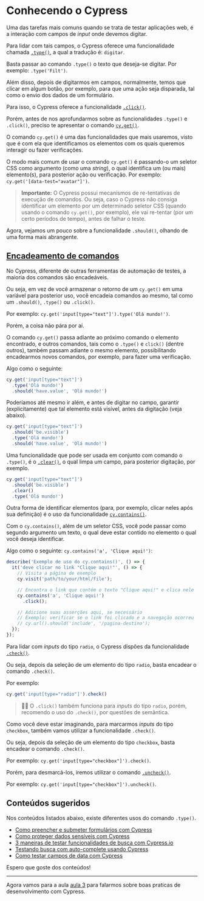 # Conhecendo o Cypress

Uma das tarefas mais comuns quando se trata de testar aplicações web, é a interação com campos de _input_ onde devemos digitar.

Para lidar com tais campos, o Cypress oferece uma funcionalidade chamada [`.type()`](https://on.cypress.io/type), a qual a tradução é: `digitar`.

Basta passar ao comando `.type()` o texto que deseja-se digitar. Por exemplo: `.type('Filt')`.

Além disso, depois de digitarmos em campos, normalmente, temos que clicar em algum botão, por exemplo, para que uma ação seja disparada, tal como o envio dos dados de um formulário.

Para isso, o Cypress oferece a funcionalidade [`.click()`](https://on.cypress.io/click).

Porém, antes de nos aprofundarmos sobre as funcionalidades `.type()` e `.click()`, preciso te apresentar o comando [`cy.get()`](https://on.cypress.io/get).

O comando `cy.get()` é uma das funcionalidades que mais usaremos, visto que é com ela que identificamos os elementos com os quais queremos interagir ou fazer verificações.

O modo mais comum de usar o comando `cy.get()` é passando-o um seletor CSS como argumento (como uma _string_), o qual identifica um (ou mais) elemento(s), para posterior ação ou verificação. Por exemplo: `cy.get('[data-test="avatar"]')`.

> **Importante:** O Cypress possui mecanismos de re-tentativas de execução de comandos. Ou seja, caso o Cypress não consiga identificar um elemento por um determinado seletor CSS (quando usando o comando `cy.get()`, por exemplo), ele vai re-tentar (por um certo períodos de tempo), antes de falhar o teste.

Agora, vejamos um pouco sobre a funcionalidade `.should()`, olhando de uma forma mais abrangente.

## [Encadeamento de comandos](https://docs.cypress.io/guides/core-concepts/introduction-to-cypress#Chains-of-Commands)

No Cypress, diferente de outras ferramentas de automação de testes, a maioria dos comandos são encadeáveis.

Ou seja, em vez de você armazenar o retorno de um `cy.get()` em uma variável para posterior uso, você encadeia comandos ao mesmo, tal como um `.should()`, `.type()` ou `.click()`.

Por exemplo: `cy.get('input[type="text"]').type('Olá mundo!')`.

Porém, a coisa não pára por aí.

O comando `cy.get()` passa adiante ao próximo comando o elemento encontrado, e outros comandos, tais como o `.type()` e `click()` (dentre outros), também passam adiante o mesmo elemento, possibilitando encadearmos novos comandos, por exemplo, para fazer uma verificação.

Algo como o seguinte:

```js
cy.get('input[type="text"]')
  .type('Olá mundo!')
  .should('have.value', 'Olá mundo!')
```

Poderíamos até mesmo ir além, e antes de digitar no campo, garantir (explicitamente) que tal elemento está visível, antes da digitação (veja abaixo).

```js
cy.get('input[type="text"]')
  .should('be.visible')
  .type('Olá mundo!')
  .should('have.value', 'Olá mundo!')
```

Uma funcionalidade que pode ser usada em conjunto com comando o `.type()`, é o [`.clear()`](https://on.cypress.io/clear), o qual limpa um campo, para posterior digitação, por exemplo.

```js
cy.get('input[type="text"]')
  .should('be.visible')
  .clear()
  .type('Olá mundo!')
```

Outra forma de identificar elementos (para, por exemplo, clicar neles após sua definição) é o uso da funcionalidade [`cy.contains()`](https://on.cypress.io/contains).

Com o `cy.contains()`, além de um seletor CSS, você pode passar como segundo argumento um texto, o qual deve estar contido no elemento o qual você deseja identificar.

Algo como o seguinte: `cy.contains('a', 'Clique aqui!')`:

```js
describe('Exemplo de uso do cy.contains()', () => {
  it('deve clicar no link "Clique aqui!"', () => {
    // Visita a página de exemplo
    cy.visit('path/to/your/html/file');

    // Encontra o link que contém o texto "Clique aqui!" e clica nele
    cy.contains('a', 'Clique aqui!')
      .click();

    // Adicione suas asserções aqui, se necessário
    // Exemplo: verificar se o link foi clicado e a navegação ocorreu
    // cy.url().should('include', '/pagina-destino');
  });
});

```

Para lidar com _inputs_ do tipo `radio`, o Cypress dispões da funcionalidade [`.check()`](https://on.cypress.io/check).

Ou seja, depois da seleção de um elemento do tipo `radio`, basta encadear o comando `.check()`.

Por exemplo:

```js
cy.get('input[type="radio"]').check()
```

> 👨‍🏫 O `.click()` também funciona para _inputs_ do tipo `radio`, porém, recomendo o uso do `.check()`, por questões de semântica.

Como você deve estar imaginando, para marcarmos _inputs_ do tipo `checkbox`, também vamos utilizar a funcionalidade `.check()`.

Ou seja, depois da seleção de um elemento do tipo `checkbox`, basta encadear o comando `.check()`.

Por exemplo: `cy.get('input[type="checkbox"]').check()`.

Porém, para desmarcá-los, iremos utilizar o comando [`.uncheck()`](https://on.cypress.io/uncheck).

Por exemplo: `cy.get('input[type="checkbox"]').uncheck()`.



## Conteúdos sugeridos

Nos conteúdos listados abaixo, existe diferentes usos do comando `.type()`.

- [Como preencher e submeter formulários com Cypress](https://talkingabouttesting.com/2021/02/05/como-preencher-e-submeter-formularios-com-cypress/)
- [Como proteger dados sensíveis com Cypress](https://talkingabouttesting.com/2021/02/09/como-proteger-dados-sensiveis-com-cypress/)
- [3 maneiras de testar funcionalidades de busca com Cypress.io](https://youtu.be/bqz7sv-LgrM)
- [Testando busca com auto-complete usando Cypress](https://youtu.be/3qUq0XkPwts)
- [Como testar campos de data com Cypress](https://youtu.be/wiDOdfmuR2o)

Espero que goste dos conteúdos!

___

Agora vamos para a aula [aula 3](./3.md) para falarmos sobre boas praticas de desenvolvimento com Cypress.
